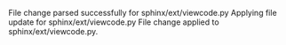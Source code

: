 File change parsed successfully for sphinx/ext/viewcode.py
Applying file update for sphinx/ext/viewcode.py
File change applied to sphinx/ext/viewcode.py.
